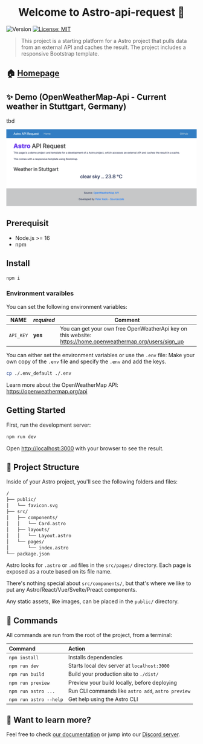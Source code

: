 <h1 align="center">Welcome to Astro-api-request 👋</h1>
<p>
  <img alt="Version" src="https://img.shields.io/badge/version-0.1-blue.svg?cacheSeconds=2592000" />
  <a href="https://github.com/pyrrolizin/astro-api-request/blob/master/LICENSE" target="_blank">
    <img alt="License: MIT" src="https://img.shields.io/badge/License-MIT-green.svg" />
  </a>
</p>


>This project is a starting platform for a Astro project that pulls data from an external API and caches the result. 
>The project includes a responsive Bootstrap template.

## 🏠 [Homepage](https://github.com/pyrrolizin/astro-api-request)

## ✨ Demo (OpenWeatherMap-Api - Current weather in Stuttgart, Germany)

tbd

![screenshot of the demo application](screenshot.png)

## Prerequisit

* Node.js >= 16
* npm

## Install

```sh
npm i
```

### Environment varaibles

You can set the following environment variables:

| NAME        |  *required*  |  Comment  |
| ----------- | ------------ | --------- |
| `API_KEY`   | **yes**      |  You can get your own free OpenWeatherApi key on this website: https://home.openweathermap.org/users/sign_up  |

You can either set the environment variables or use the `.env` file:
Make your own copy of the `.env` file and specify the `.env` and add the keys. 

```sh
cp ./.env_default ./.env
```

Learn more about the OpenWeatherMap API: https://openweathermap.org/api

## Getting Started

First, run the development server:

```bash
npm run dev
```

Open [http://localhost:3000](http://localhost:3000) with your browser to see the result.

## 🚀 Project Structure

Inside of your Astro project, you'll see the following folders and files:

```
/
├── public/
│   └── favicon.svg
├── src/
│   ├── components/
│   │   └── Card.astro
│   ├── layouts/
│   │   └── Layout.astro
│   └── pages/
│       └── index.astro
└── package.json
```

Astro looks for `.astro` or `.md` files in the `src/pages/` directory. Each page is exposed as a route based on its file name.

There's nothing special about `src/components/`, but that's where we like to put any Astro/React/Vue/Svelte/Preact components.

Any static assets, like images, can be placed in the `public/` directory.

## 🧞 Commands

All commands are run from the root of the project, from a terminal:

| Command                | Action                                             |
| :--------------------- | :------------------------------------------------- |
| `npm install`          | Installs dependencies                              |
| `npm run dev`          | Starts local dev server at `localhost:3000`        |
| `npm run build`        | Build your production site to `./dist/`            |
| `npm run preview`      | Preview your build locally, before deploying       |
| `npm run astro ...`    | Run CLI commands like `astro add`, `astro preview` |
| `npm run astro --help` | Get help using the Astro CLI                       |

## 👀 Want to learn more?

Feel free to check [our documentation](https://docs.astro.build) or jump into our [Discord server](https://astro.build/chat).
